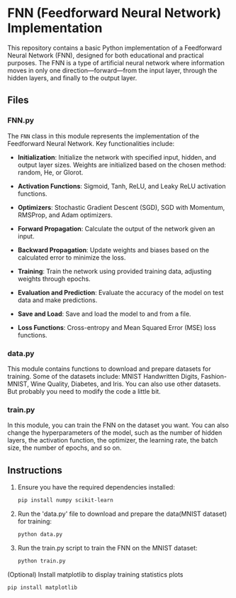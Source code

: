 # FNN (Feedforward Neural Network) Implementation

This repository contains a basic Python implementation of a Feedforward Neural Network (FNN), designed for both educational and practical purposes. The FNN is a type of artificial neural network where information moves in only one direction—forward—from the input layer, through the hidden layers, and finally to the output layer.

## Files

### FNN.py

The `FNN` class in this module represents the implementation of the Feedforward Neural Network. Key functionalities include:

- **Initialization**: Initialize the network with specified input, hidden, and output layer sizes. Weights are initialized based on the chosen method: random, He, or Glorot.

- **Activation Functions**: Sigmoid, Tanh, ReLU, and Leaky ReLU activation functions.

- **Optimizers**: Stochastic Gradient Descent (SGD), SGD with Momentum, RMSProp, and Adam optimizers.

- **Forward Propagation**: Calculate the output of the network given an input.

- **Backward Propagation**: Update weights and biases based on the calculated error to minimize the loss.

- **Training**: Train the network using provided training data, adjusting weights through epochs.

- **Evaluation and Prediction**: Evaluate the accuracy of the model on test data and make predictions.

- **Save and Load**: Save and load the model to and from a file.

- **Loss Functions**: Cross-entropy and Mean Squared Error (MSE) loss functions.

### data.py

This module contains functions to download and prepare datasets for training. Some of the datasets include: MNIST Handwritten Digits, Fashion-MNIST, Wine Quality, Diabetes, and Iris. You can also use other datasets. But probably you need to modify the code a little bit.

### train.py

In this module, you can train the FNN on the dataset you want. You can also change the hyperparameters of the model, such as the number of hidden layers, the activation function, the optimizer, the learning rate, the batch size, the number of epochs, and so on.

## Instructions

1. Ensure you have the required dependencies installed:

   ```bash
   pip install numpy scikit-learn

2. Run the 'data.py' file to download and prepare the data(MNIST dataset) for training:

   ```bash
   python data.py

3. Run the train.py script to train the FNN on the MNIST dataset:

   ```bash
   python train.py

(Optional) Install matplotlib to display training statistics plots

   ```bash
   pip install matplotlib
